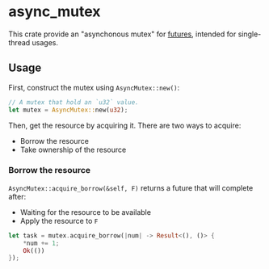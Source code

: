 # async_mutex

This crate provide an "asynchonous mutex" for
[futures](https://github.com/rust-lang-nursery/futures-rs), intended for single-thread usages.

## Usage

First, construct the mutex using `AsyncMutex::new()`:

``` rust
// A mutex that hold an `u32` value.
let mutex = AsyncMutex::new(u32);
```

Then, get the resource by acquiring it. There are two ways to acquire:
- Borrow the resource
- Take ownership of the resource

### Borrow the resource

`AsyncMutex::acquire_borrow(&self, F)` returns a future that will complete after:
- Waiting for the resource to be available
- Apply the resource to `F`

``` rust
let task = mutex.acquire_borrow(|num| -> Result<(), ()> {
    *num += 1;
    Ok(())
});
```
